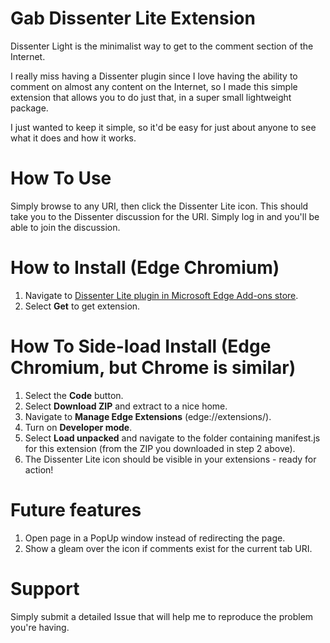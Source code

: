 # Gab Dissenter Lite Extension
Dissenter Light is the minimalist way to get to the comment section of the Internet.

I really miss having a Dissenter plugin since I love having the ability to comment on almost any content on the Internet, so I made this simple extension that allows you to do just that, in a super small lightweight package.

I just wanted to keep it simple, so it'd be easy for just about anyone to see what it does and how it works.

# How To Use
Simply browse to any URI, then click the Dissenter Lite icon. This should take you to the Dissenter discussion for the URI. Simply log in and you'll be able to join the discussion.

# How to Install (Edge Chromium)
1) Navigate to [Dissenter Lite plugin in Microsoft Edge Add-ons store](https://microsoftedge.microsoft.com/addons/detail/dissenter-lite/nemdhmjkmbgconfihahapjcokgcfciip).
2) Select **Get** to get extension.

# How To Side-load Install (Edge Chromium, but Chrome is similar)
1) Select the **Code** button.
2) Select **Download ZIP** and extract to a nice home.
3) Navigate to **Manage Edge Extensions** (edge://extensions/).
4) Turn on **Developer mode**.
5) Select **Load unpacked** and navigate to the folder containing manifest.js for this extension (from the ZIP you downloaded in step 2 above).
6) The Dissenter Lite icon should be visible in your extensions - ready for action!

# Future features
1) Open page in a PopUp window instead of redirecting the page.
2) Show a gleam over the icon if comments exist for the current tab URI.

# Support
Simply submit a detailed Issue that will help me to reproduce the problem you're having.
